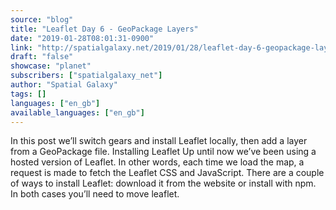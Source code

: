 ```yaml
---
source: "blog"
title: "Leaflet Day 6 - GeoPackage Layers"
date: "2019-01-28T08:01:31-0900"
link: "http://spatialgalaxy.net/2019/01/28/leaflet-day-6-geopackage-layers/"
draft: "false"
showcase: "planet"
subscribers: ["spatialgalaxy_net"]
author: "Spatial Galaxy"
tags: []
languages: ["en_gb"]
available_languages: ["en_gb"]
---
```


In this post we&rsquo;ll switch gears and install Leaflet locally, then add a layer from a GeoPackage file.
Installing Leaflet Up until now we&rsquo;ve been using a hosted version of Leaflet. In other words, each time we load the map, a request is made to fetch the Leaflet CSS and JavaScript.
There are a couple of ways to install Leaflet: download it from the website or install with npm. In both cases you&rsquo;ll need to move leaflet.
